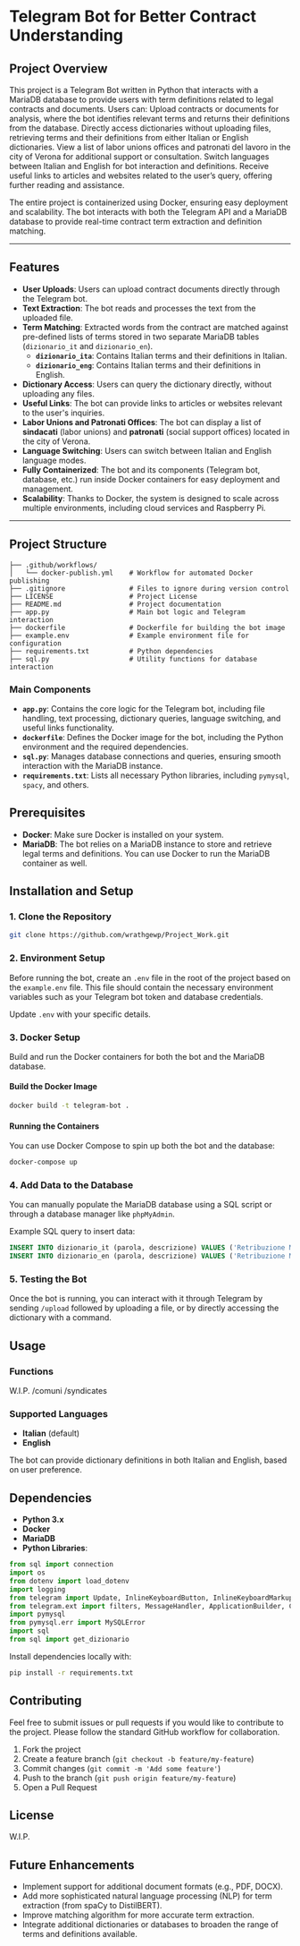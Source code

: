# Telegram Bot for Better Contract Understanding

## Project Overview

This project is a Telegram Bot written in Python that interacts with a MariaDB database to provide users with term definitions related to legal contracts and documents. Users can:
Upload contracts or documents for analysis, where the bot identifies relevant terms and returns their definitions from the database.
Directly access dictionaries without uploading files, retrieving terms and their definitions from either Italian or English dictionaries.
View a list of labor unions offices and patronati del lavoro in the city of Verona for additional support or consultation.
Switch languages between Italian and English for bot interaction and definitions.
Receive useful links to articles and websites related to the user’s query, offering further reading and assistance.

The entire project is containerized using Docker, ensuring easy deployment and scalability. The bot interacts with both the Telegram API and a MariaDB database to provide real-time contract term extraction and definition matching.


---

## Features

- **User Uploads**: Users can upload contract documents directly through the Telegram bot.
- **Text Extraction**: The bot reads and processes the text from the uploaded file.
- **Term Matching**: Extracted words from the contract are matched against pre-defined lists of terms stored in two separate MariaDB tables (`dizionario_it` and `dizionario_en`).
  - **`dizionario_ita`**: Contains Italian terms and their definitions in Italian.
  - **`dizionario_eng`**: Contains Italian terms and their definitions in English.
- **Dictionary Access**: Users can query the dictionary directly, without uploading any files.
- **Useful Links**: The bot can provide links to articles or websites relevant to the user's inquiries.
- **Labor Unions and Patronati Offices**: The bot can display a list of **sindacati** (labor unions) and **patronati** (social support offices) located in the city of Verona.
- **Language Switching**: Users can switch between Italian and English language modes.
- **Fully Containerized**: The bot and its components (Telegram bot, database, etc.) run inside Docker containers for easy deployment and management.
- **Scalability**: Thanks to Docker, the system is designed to scale across multiple environments, including cloud services and Raspberry Pi.

---


## Project Structure

```
├── .github/workflows/
│   └── docker-publish.yml    # Workflow for automated Docker publishing
├── .gitignore                # Files to ignore during version control
├── LICENSE                   # Project License
├── README.md                 # Project documentation
├── app.py                    # Main bot logic and Telegram interaction
├── dockerfile                # Dockerfile for building the bot image
├── example.env               # Example environment file for configuration
├── requirements.txt          # Python dependencies
├── sql.py                    # Utility functions for database interaction
```

### Main Components

- **`app.py`**: Contains the core logic for the Telegram bot, including file handling, text processing, dictionary queries, language switching, and useful links functionality.
- **`dockerfile`**: Defines the Docker image for the bot, including the Python environment and the required dependencies.
- **`sql.py`**: Manages database connections and queries, ensuring smooth interaction with the MariaDB instance.
- **`requirements.txt`**: Lists all necessary Python libraries, including `pymysql`, `spacy`, and others.

## Prerequisites

- **Docker**: Make sure Docker is installed on your system.
- **MariaDB**: The bot relies on a MariaDB instance to store and retrieve legal terms and definitions. You can use Docker to run the MariaDB container as well.

## Installation and Setup

### 1. Clone the Repository

```bash
git clone https://github.com/wrathgewp/Project_Work.git
```

### 2. Environment Setup

Before running the bot, create an `.env` file in the root of the project based on the `example.env` file. This file should contain the necessary environment variables such as your Telegram bot token and database credentials.

Update `.env` with your specific details.

### 3. Docker Setup

Build and run the Docker containers for both the bot and the MariaDB database.

#### Build the Docker Image

```bash
docker build -t telegram-bot .
```

#### Running the Containers

You can use Docker Compose to spin up both the bot and the database:

```bash
docker-compose up
```


### 4. Add Data to the Database

You can manually populate the MariaDB database using a SQL script or through a database manager like `phpMyAdmin`.

Example SQL query to insert data:

```sql
INSERT INTO dizionario_it (parola, descrizione) VALUES ('Retribuzione Minima', 'The minimum salary as per contract.');
INSERT INTO dizionario_en (parola, descrizione) VALUES ('Retribuzione Minima', 'The minimum salary according to the contract.');
```

### 5. Testing the Bot

Once the bot is running, you can interact with it through Telegram by sending `/upload` followed by uploading a file, or by directly accessing the dictionary with a command.

## Usage

### Functions

W.I.P. /comuni  /syndicates

### Supported Languages

- **Italian** (default)
- **English**

The bot can provide dictionary definitions in both Italian and English, based on user preference.

## Dependencies

- **Python 3.x**
- **Docker**
- **MariaDB**
- **Python Libraries**: 

```python
from sql import connection
import os
from dotenv import load_dotenv
import logging
from telegram import Update, InlineKeyboardButton, InlineKeyboardMarkup
from telegram.ext import filters, MessageHandler, ApplicationBuilder, CommandHandler, ContextTypes, Updater, CallbackQueryHandler
import pymysql
from pymysql.err import MySQLError
import sql
from sql import get_dizionario
```

Install dependencies locally with:

```bash
pip install -r requirements.txt
```

## Contributing

Feel free to submit issues or pull requests if you would like to contribute to the project. Please follow the standard GitHub workflow for collaboration.

1. Fork the project
2. Create a feature branch (`git checkout -b feature/my-feature`)
3. Commit changes (`git commit -m 'Add some feature'`)
4. Push to the branch (`git push origin feature/my-feature`)
5. Open a Pull Request

## License

W.I.P.

## Future Enhancements

- Implement support for additional document formats (e.g., PDF, DOCX).
- Add more sophisticated natural language processing (NLP) for term extraction (from spaCy to DistilBERT).
- Improve matching algorithm for more accurate term extraction.
- Integrate additional dictionaries or databases to broaden the range of terms and definitions available.
